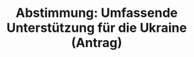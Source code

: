 ---
abstimmung:
  abstimmung: 1
  bundestagssitzung: 31
  datum: 28. April 2022
  legislaturperiode: 20
categories:
- Todo
data:
- title: Abstimmungsergebnis 20220428_1.pdf
  url: /res/2025-btw/abstimmungsergebnisse/20220428_1.pdf
- title: Abstimmungsergebnis 20220428_1_xls.xlsx
  url: /res/2025-btw/abstimmungsergebnisse/20220428_1_xls.xlsx
- title: Abstimmungsergebnis 20220428_1_xls.csv
  url: /res/2025-btw/abstimmungsergebnisse_csv/20220428_1_xls.csv
documents:
- local: /res/2025-btw/drucksachen/2001550.pdf
  summary: '### Gesetzesantrag der Fraktionen SPD, CDU/CSU, BÜNDNIS 90/DIE GRÜNEN
    und FDP: Frieden und Freiheit in Europa verteidigen – Umfassende Unterstützung
    für die Ukraine


    Der Antrag verurteilt den russischen Angriffskrieg gegen die Ukraine, bekundet
    die volle Unterstützung für die Ukraine und fordert umfassende Maßnahmen zur Unterstützung
    des Landes.


    **Kernpunkte und Ziele:**


    * Verurteilung des russischen Angriffskrieges

    * Umfassende Unterstützung der Ukraine

    * Waffenlieferungen an die Ukraine

    * Sanktionen gegen Russland

    * Humanitäre Hilfe für die Ukraine und Flüchtlinge

    * Aufklärung von Kriegsverbrechen

    * Stärkung der europäischen Sicherheit

    * Diversifizierung der Energieversorgung'
  title: Drucksache 20/1550
  url: https://dserver.bundestag.de/btd/20/015/2001550.pdf
ergebnis:
  AfD:
    enthaltung: 3
    gesamt: 80
    ja: 4
    nein: 66
    nichtabgegeben: 7
    ungueltig: 0
  Bündnis 90/Die Grünen:
    enthaltung: 2
    gesamt: 118
    ja: 112
    nein: 0
    nichtabgegeben: 4
    ungueltig: 0
  CDU/CSU:
    enthaltung: 0
    gesamt: 197
    ja: 185
    nein: 1
    nichtabgegeben: 11
    ungueltig: 0
  Die Linke:
    enthaltung: 0
    gesamt: 39
    ja: 0
    nein: 32
    nichtabgegeben: 7
    ungueltig: 0
  FDP:
    enthaltung: 1
    gesamt: 92
    ja: 91
    nein: 0
    nichtabgegeben: 0
    ungueltig: 0
  Fraktionslos:
    enthaltung: 1
    gesamt: 4
    ja: 1
    nein: 1
    nichtabgegeben: 1
    ungueltig: 0
  SPD:
    enthaltung: 0
    gesamt: 206
    ja: 193
    nein: 0
    nichtabgegeben: 13
    ungueltig: 0
layout: abstimmung
links:
- title: Link zu bundestag.de
  url: https://www.bundestag.de/parlament/plenum/abstimmung/abstimmung?id=771
preview: 'Deutscher Bundestag


  31. Sitzung des Deutschen Bundestages

  am Donnerstag, 28. April 2022


  Endgültiges Ergebnis der Namentlichen Abstimmung Nr. 1


  Antrag der Fraktionen SPD, CDU/CSU, BÜNDNIS 90/DIE GRÜNEN und FDP

  Frieden und Freiheit in Europa verteidigen - Umfassende Unterstützung für die Ukraine

  Drs. 20/1550'
tags:
- Todo
title: 'Abstimmung: Umfassende Unterstützung für die Ukraine (Antrag)'
---